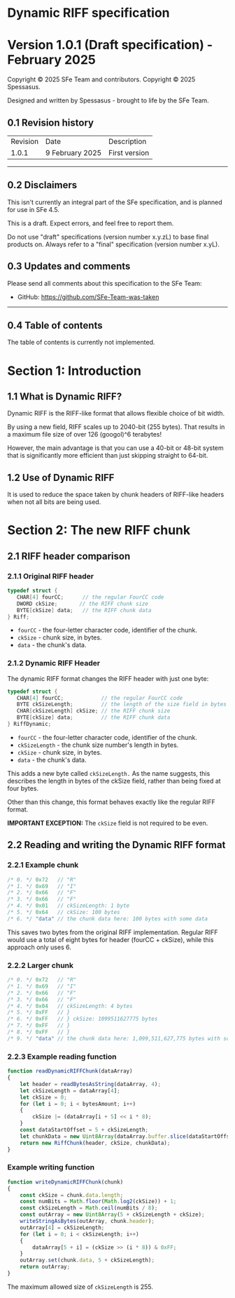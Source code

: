 # Dynamic RIFF specification

# Version 1.0.1 (Draft specification) - February 2025

Copyright © 2025 SFe Team and contributors.
Copyright © 2025 Spessasus.

Designed and written by Spessasus - brought to life by the SFe Team.

## 0.1 Revision history

|          |                    |                                                                  |
|----------|--------------------|------------------------------------------------------------------|
| Revision | Date               | Description                                                      |
| 1.0.1    | 9 February 2025    | First version                                                    |

* * *

## 0.2 Disclaimers

This isn't currently an integral part of the SFe specification, and is planned for use in SFe 4.5.

This is a draft. Expect errors, and feel free to report them.

Do not use "draft" specifications (version number x.y.zL) to base final products on. Always refer to a "final" specification (version number x.yL).

## 0.3 Updates and comments

Please send all comments about this specification to the SFe Team:

- GitHub: https://github.com/SFe-Team-was-taken

* * *

## 0.4 Table of contents

The table of contents is currently not implemented.

# Section 1: Introduction

## 1.1 What is Dynamic RIFF?

Dynamic RIFF is the RIFF-like format that allows flexible choice of bit width. 

By using a new field, RIFF scales up to 2040-bit (255 bytes). That results in a maximum file size of over 126 (googol)^6 terabytes!

However, the main advantage is that you can use a 40-bit or 48-bit system that is significantly more efficient than just skipping straight to 64-bit.

## 1.2 Use of Dynamic RIFF

It is used to reduce the space taken by chunk headers of RIFF-like headers when not all bits are being used.

# Section 2: The new RIFF chunk

## 2.1 RIFF header comparison

### 2.1.1 Original RIFF header
```c
typedef struct {
   CHAR[4] fourCC;      // the regular FourCC code
   DWORD ckSize;       // the RIFF chunk size
   BYTE[ckSize] data;   // the RIFF chunk data
} Riff;
```

- `fourCC` - the four-letter character code, identifier of the chunk.
- `ckSize` - chunk size, in bytes.
- `data` - the chunk's data.

### 2.1.2 Dynamic RIFF Header

The dynamic RIFF format changes the RIFF header with just one byte:

```c
typedef struct {
   CHAR[4] fourCC;            // the regular FourCC code
   BYTE ckSizeLength;         // the length of the size field in bytes
   CHAR[ckSizeLength] ckSize; // the RIFF chunk size
   BYTE[ckSize] data;         // the RIFF chunk data
} RiffDynamic;
```

- `fourCC` - the four-letter character code, identifier of the chunk.
- `ckSizeLength` - the chunk size number's length in bytes.
- `ckSize` - chunk size, in bytes.
- `data` - the chunk's data.

This adds a new byte called `ckSizeLength.` 
As the name suggests, this describes the length in bytes of the ckSize field,
 rather than being fixed at four bytes. 

Other than this change, this format behaves exactly like the regular RIFF format.

**IMPORTANT EXCEPTION:** The `ckSize` field is not required to be even.

## 2.2 Reading and writing the Dynamic RIFF format
### 2.2.1 Example chunk
```js
/* 0. */ 0x72   // "R"
/* 1. */ 0x69   // "I"
/* 2. */ 0x66   // "F"
/* 3. */ 0x66   // "F"
/* 4. */ 0x01   // ckSizeLength: 1 byte
/* 5. */ 0x64   // ckSize: 100 bytes
/* 6. */ "data" // the chunk data here: 100 bytes with some data
```

This saves two bytes from the original RIFF implementation.
Regular RIFF would use a total of eight bytes for header (fourCC + ckSize), while this approach only uses 6.

### 2.2.2 Larger chunk
```js
/* 0. */ 0x72   // "R"
/* 1. */ 0x69   // "I"
/* 2. */ 0x66   // "F"
/* 3. */ 0x66   // "F"
/* 4. */ 0x04   // ckSizeLength: 4 bytes
/* 5. */ 0xFF   // }
/* 6. */ 0xFF   // } ckSize: 1099511627775 bytes
/* 7. */ 0xFF   // }
/* 8. */ 0xFF   // }
/* 9. */ "data" // the chunk data here: 1,099,511,627,775 bytes with some data
```

### 2.2.3 Example reading function

```js
function readDynamicRIFFChunk(dataArray)
{
    let header = readBytesAsString(dataArray, 4);
    let ckSizeLength = dataArray[4];
    let ckSize = 0;
    for (let i = 0; i < bytesAmount; i++)
    {
        ckSize |= (dataArray[i + 5] << i * 8);
    }
    const dataStartOffset = 5 + ckSizeLength;
    let chunkData = new Uint8Array(dataArray.buffer.slice(dataStartOffset, dataStartOffset + ckSize));
    return new RiffChunk(header, ckSize, chunkData);
}
```

### Example writing function
```js
function writeDynamicRIFFChunk(chunk)
{
    const ckSize = chunk.data.length;
    const numBits = Math.floor(Math.log2(ckSize)) + 1;
    const ckSizeLength = Math.ceil(numBits / 8);
    const outArray = new Uint8Array(5 + ckSizeLength + ckSize);
    writeStringAsBytes(outArray, chunk.header);
    outArray[4] = ckSizeLength;
    for (let i = 0; i < ckSizeLength; i++)
    {
        dataArray[5 + i] = (ckSize >> (i * 8)) & 0xFF;
    }
    outArray.set(chunk.data, 5 + ckSizeLength);
    return outArray;
}
```

The maximum allowed size of `ckSizeLength` is 255.
